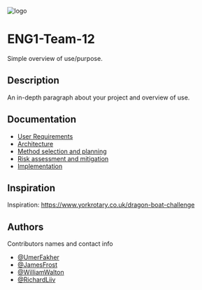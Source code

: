 ![logo](https://github.com/wpw503/ENG1-Team-12/blob/main/res/new_logo_t.png?raw=true)

# ENG1-Team-12

Simple overview of use/purpose.

## Description

An in-depth paragraph about your project and overview of use.

## Documentation
* [User Requirements](https://github.com/wpw503/ENG1-Team-12/blob/main/Documentation/Req1.pdf)
* [Architecture]()
* [Method selection and planning]()
* [Risk assessment and mitigation]()
* [Implementation]()


## Inspiration

Inspiration: https://www.yorkrotary.co.uk/dragon-boat-challenge

## Authors

Contributors names and contact info

* [@UmerFakher](https://github.com/UmerFakher)
* [@JamesFrost](https://github.com/Fritzbox2000)
* [@WilliamWalton](https://github.com/wpw503)
* [@RichardLiiv](https://github.com/sumsare)
